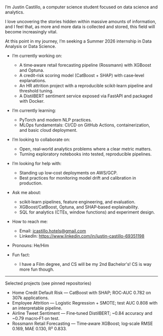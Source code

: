 I’m Justin Castillo, a computer science student focused on data science and analytics. 

I love uncovering the stories hidden within massive amounts of information, and I feel that, as more and more data is collected and stored, this field will become increasingly vital. 

At this point in my journey, I’m seeking a Summer 2026 internship in Data Analysis or Data Science.

- I’m currently working on:
  - A time‑aware retail forecasting pipeline (Rossmann) with XGBoost and Optuna.
  - A credit‑risk scoring model (CatBoost + SHAP) with case‑level explanations.
  - An HR attrition project with a reproducible scikit‑learn pipeline and threshold tuning.
  - A DistilBERT sentiment service exposed via FastAPI and packaged with Docker.

- I’m currently learning:
  - PyTorch and modern NLP practices.
  - MLOps fundamentals: CI/CD on GitHub Actions, containerization, and basic cloud deployment.

- I’m looking to collaborate on:
  - Open, real‑world analytics problems where a clear metric matters.
  - Turning exploratory notebooks into tested, reproducible pipelines.

- I’m looking for help with:
  - Standing up low‑cost deployments on AWS/GCP.
  - Best practices for monitoring model drift and calibration in production.

- Ask me about:
  - scikit‑learn pipelines, feature engineering, and evaluation.
  - XGBoost/CatBoost, Optuna, and SHAP‑based explainability.
  - SQL for analytics (CTEs, window functions) and experiment design.

- How to reach me:
  - Email: jcastillo.hotels@gmail.com
  - LinkedIn: https://www.linkedin.com/in/justin-castillo-69351198

- Pronouns: He/Him

- Fun fact:
  - I have a Film degree, and CS will be my 2nd Bachelor's! CS is way more fun though. 

---

Selected projects (see pinned repositories)

- Home Credit Default Risk — CatBoost with SHAP; ROC‑AUC 0.782 on 307k applications.  
- Employee Attrition — Logistic Regression + SMOTE; test AUC 0.808 with an interpretable pipeline.  
- Airline Tweet Sentiment — Fine‑tuned DistilBERT; ~0.84 accuracy and ~0.79 macro‑F1 on test.  
- Rossmann Retail Forecasting — Time‑aware XGBoost; log‑scale RMSE 0.169, MAE 0.130, R² 0.833.

